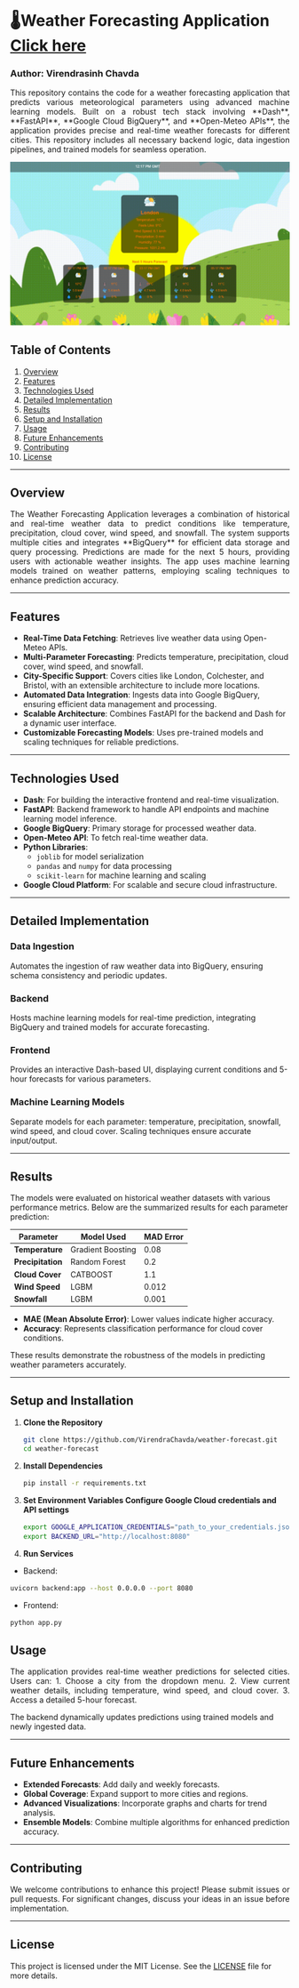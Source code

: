 # 🌡️Weather Forecasting Application [Click here](https://weather-app-1058693665617.europe-west1.run.app/)
### Author: Virendrasinh Chavda

<p align="justify">
This repository contains the code for a weather forecasting application that predicts various meteorological parameters using advanced machine learning models. Built on a robust tech stack involving **Dash**, **FastAPI**, **Google Cloud BigQuery**, and **Open-Meteo APIs**, the application provides precise and real-time weather forecasts for different cities. This repository includes all necessary backend logic, data ingestion pipelines, and trained models for seamless operation.
</p>

![HomePage](weather.png)

## Table of Contents
1. [Overview](#overview)
2. [Features](#features)
3. [Technologies Used](#technologies-used)
4. [Detailed Implementation](#detailed-implementation)
5. [Results](#results)
6. [Setup and Installation](#setup-and-installation)
7. [Usage](#usage)
8. [Future Enhancements](#future-enhancements)
9. [Contributing](#contributing)
10. [License](#license)

---

## Overview
<p align="justify">
The Weather Forecasting Application leverages a combination of historical and real-time weather data to predict conditions like temperature, precipitation, cloud cover, wind speed, and snowfall. The system supports multiple cities and integrates **BigQuery** for efficient data storage and query processing. Predictions are made for the next 5 hours, providing users with actionable weather insights. The app uses machine learning models trained on weather patterns, employing scaling techniques to enhance prediction accuracy.
</p>

---

## Features
- **Real-Time Data Fetching**: Retrieves live weather data using Open-Meteo APIs.
- **Multi-Parameter Forecasting**: Predicts temperature, precipitation, cloud cover, wind speed, and snowfall.
- **City-Specific Support**: Covers cities like London, Colchester, and Bristol, with an extensible architecture to include more locations.
- **Automated Data Integration**: Ingests data into Google BigQuery, ensuring efficient data management and processing.
- **Scalable Architecture**: Combines FastAPI for the backend and Dash for a dynamic user interface.
- **Customizable Forecasting Models**: Uses pre-trained models and scaling techniques for reliable predictions.

---

## Technologies Used
- **Dash**: For building the interactive frontend and real-time visualization.
- **FastAPI**: Backend framework to handle API endpoints and machine learning model inference.
- **Google BigQuery**: Primary storage for processed weather data.
- **Open-Meteo API**: To fetch real-time weather data.
- **Python Libraries**:
  - `joblib` for model serialization
  - `pandas` and `numpy` for data processing
  - `scikit-learn` for machine learning and scaling
- **Google Cloud Platform**: For scalable and secure cloud infrastructure.

---

## Detailed Implementation

### Data Ingestion
Automates the ingestion of raw weather data into BigQuery, ensuring schema consistency and periodic updates.

### Backend
Hosts machine learning models for real-time prediction, integrating BigQuery and trained models for accurate forecasting.

### Frontend
Provides an interactive Dash-based UI, displaying current conditions and 5-hour forecasts for various parameters.

### Machine Learning Models
Separate models for each parameter: temperature, precipitation, snowfall, wind speed, and cloud cover. Scaling techniques ensure accurate input/output.

---

## Results

The models were evaluated on historical weather datasets with various performance metrics. Below are the summarized results for each parameter prediction:

| **Parameter**     | **Model Used**      | **MAD Error** |
|--------------------|---------------------|------------|
| **Temperature**   | Gradient Boosting   | 0.08        |
| **Precipitation** | Random Forest       | 0.2       |
| **Cloud Cover**   | CATBOOST     | 1.1       |
| **Wind Speed**    | LGBM         | 0.012  |
| **Snowfall**      | LGBM           | 0.001    |

- **MAE (Mean Absolute Error)**: Lower values indicate higher accuracy.
- **Accuracy**: Represents classification performance for cloud cover conditions.

These results demonstrate the robustness of the models in predicting weather parameters accurately.

---

## Setup and Installation

1. **Clone the Repository**
   ```bash
   git clone https://github.com/VirendraChavda/weather-forecast.git
   cd weather-forecast
   ```
2. **Install Dependencies**
   ```bash
   pip install -r requirements.txt
   ```
3. **Set Environment Variables Configure Google Cloud credentials and API settings**
   ```bash
   export GOOGLE_APPLICATION_CREDENTIALS="path_to_your_credentials.json"
   export BACKEND_URL="http://localhost:8080"
   ```
4. **Run Services**
  - Backend:
   ```bash
   uvicorn backend:app --host 0.0.0.0 --port 8080
   ```
  - Frontend:
   ```bash
   python app.py
   ```
## Usage
<p align="justify">
The application provides real-time weather predictions for selected cities. Users can:
1. Choose a city from the dropdown menu.
2. View current weather details, including temperature, wind speed, and cloud cover.
3. Access a detailed 5-hour forecast.

The backend dynamically updates predictions using trained models and newly ingested data.
</p>

---

## Future Enhancements
- **Extended Forecasts**: Add daily and weekly forecasts.
- **Global Coverage**: Expand support to more cities and regions.
- **Advanced Visualizations**: Incorporate graphs and charts for trend analysis.
- **Ensemble Models**: Combine multiple algorithms for enhanced prediction accuracy.

---

## Contributing
<p align="justify">
We welcome contributions to enhance this project! Please submit issues or pull requests. For significant changes, discuss your ideas in an issue before implementation.
</p>

---

## License
This project is licensed under the MIT License. See the [LICENSE](LICENSE) file for more details.
